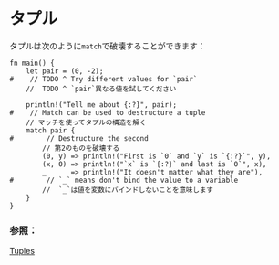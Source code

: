 # <!--tuples--> タプル

<!--Tuples can be destructured in a `match` as follows:-->
タプルは次のように`match`で破壊することができます：

```rust,editable
fn main() {
    let pair = (0, -2);
#    // TODO ^ Try different values for `pair`
    //  TODO ^ `pair`異なる値を試してください

    println!("Tell me about {:?}", pair);
#    // Match can be used to destructure a tuple
    // マッチを使ってタプルの構造を解く
    match pair {
#        // Destructure the second
        // 第2のものを破壊する
        (0, y) => println!("First is `0` and `y` is `{:?}`", y),
        (x, 0) => println!("`x` is `{:?}` and last is `0`", x),
        _      => println!("It doesn't matter what they are"),
#        // `_` means don't bind the value to a variable
        //  `_`は値を変数にバインドしないことを意味します
    }
}
```

### <!--See also:--> 参照：

[Tuples](primitives/tuples.html)